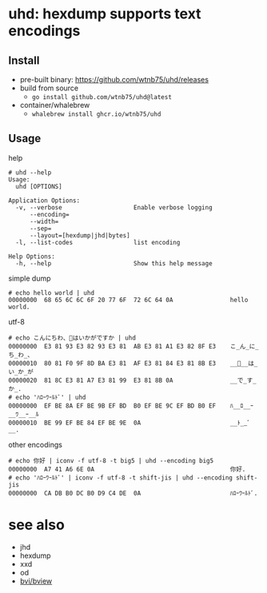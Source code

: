 # uhd: hexdump supports text encodings

## Install

- pre-built binary: <https://github.com/wtnb75/uhd/releases>
- build from source
    - `go install github.com/wtnb75/uhd@latest`
- container/whalebrew
    - `whalebrew install ghcr.io/wtnb75/uhd`

## Usage

help

```plaintext
# uhd --help
Usage:
  uhd [OPTIONS]

Application Options:
  -v, --verbose                    Enable verbose logging
      --encoding=
      --width=
      --sep=
      --layout=[hexdump|jhd|bytes]
  -l, --list-codes                 list encoding

Help Options:
  -h, --help                       Show this help message
```

simple dump

```plaintext
# echo hello world | uhd
00000000  68 65 6C 6C 6F 20 77 6F  72 6C 64 0A                hello world.
```

utf-8

```plaintext
# echo こんにちわ、🍺はいかがですか | uhd
00000000  E3 81 93 E3 82 93 E3 81  AB E3 81 A1 E3 82 8F E3    こ_ん_に_ち_わ_、
00000010  80 81 F0 9F 8D BA E3 81  AF E3 81 84 E3 81 8B E3    __🍺__は_い_か_が
00000020  81 8C E3 81 A7 E3 81 99  E3 81 8B 0A                __で_す_か_.
# echo 'ﾊﾛｰﾜｰﾙﾄﾞ' | uhd
00000000  EF BE 8A EF BE 9B EF BD  B0 EF BE 9C EF BD B0 EF    ﾊ__ﾛ__ｰ__ﾜ__ｰ__ﾙ
00000010  BE 99 EF BE 84 EF BE 9E  0A                         __ﾄ__ﾞ__.
```

other encodings

```plaintext
# echo 你好 | iconv -f utf-8 -t big5 | uhd --encoding big5
00000000  A7 41 A6 6E 0A                                      你好.
# echo 'ﾊﾛｰﾜｰﾙﾄﾞ' | iconv -f utf-8 -t shift-jis | uhd --encoding shift-jis
00000000  CA DB B0 DC B0 D9 C4 DE  0A                         ﾊﾛｰﾜｰﾙﾄﾞ.
```

# see also

- jhd
- hexdump
- xxd
- od
- [bvi/bview](https://bvi.sourceforge.net/)
